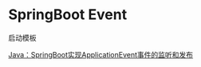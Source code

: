 # SpringBoot Event

启动模板

[Java：SpringBoot实现ApplicationEvent事件的监听和发布](https://blog.csdn.net/mouday/article/details/129380700)
